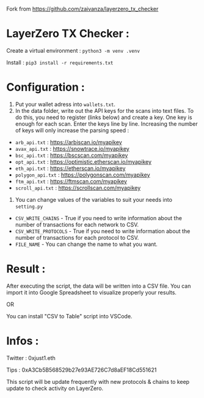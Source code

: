 Fork from https://github.com/zaivanza/layerzero_tx_checker


# LayerZero TX Checker  :

Create a virtual environment :
`python3 -m venv .venv`

Install :
`pip3 install -r requirements.txt`


# Configuration :
1. Put your wallet adress into `wallets.txt`.
2. In the data folder, write out the API keys for the scans into text files. To do this, you need to register (links below) and create a key. One key is enough for each scan. Enter the keys line by line. Increasing the number of keys will only increase the parsing speed :
- `arb_api.txt` : https://arbiscan.io/myapikey
- `avax_api.txt` : https://snowtrace.io/myapikey
- `bsc_api.txt` : https://bscscan.com/myapikey
- `opt_api.txt` : https://optimistic.etherscan.io/myapikey
- `eth_api.txt` : https://etherscan.io/myapikey
- `polygon_api.txt` : https://polygonscan.com/myapikey
- `ftm_api.txt` : https://ftmscan.com/myapikey
- `scroll_api.txt` : https://scrollscan.com/myapikey
1. You can change values of the variables to suit your needs into `setting.py` 
- `CSV_WRITE_CHAINS` - True if you need to write information about the number of transactions for each network to CSV.
- `CSV_WRITE_PROTOCOLS` - True if you need to write information about the number of transactions for each protocol to CSV.
- `FILE_NAME` - You can change the name to what you want.

# Result :
After executing the script, the data will be written into a CSV file. You can import it into Google Spreadsheet to visualize properly your results.

OR 

You can install "CSV to Table" script into VSCode.


# Infos : 

Twitter : 0xjust1.eth

Tips : 0xA3Cb5B568529b27e93AE726C7d8aEF18Cd551621

This script will be update frequently with new protocols & chains to keep update to check activity on LayerZero.
